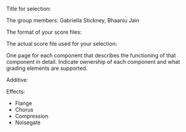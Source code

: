 Title for selection:

The group members: Gabriella Stickney, Bhaaniu Jain

The format of your score files:

The actual score file used for your selection:

One page for each component that describes the functioning of that component in detail.  Indicate ownership of each component and what grading elements are supported.


Additive:


Effects:

- Flange
- Chorus
- Compression
- Noisegate

